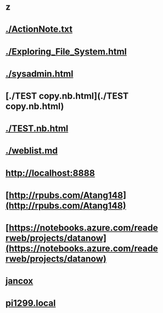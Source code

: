 








# z
# [./ActionNote.txt](./ActionNote.txt)
#  [./Exploring_File_System.html](./Exploring_File_System.html)
#  [ ./sysadmin.html](./sysadmin.html)
# [./TEST copy.nb.html](./TEST copy.nb.html)
# [./TEST.nb.html](./TEST.nb.html)
# [./weblist.md](./weblist.md)
# [http://localhost:8888](http://localhost:8888)
# [http://rpubs.com/Atang148](http://rpubs.com/Atang148)
# [https://notebooks.azure.com/readerweb/projects/datanow](https://notebooks.azure.com/readerweb/projects/datanow)
# [jancox](http://jancox.com)
# [pi1299.local](http://pi1299.local)